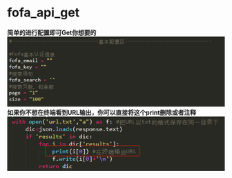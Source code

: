 # fofa_api_get
**简单的进行配置即可Get你想要的**
![markdown](https://github.com/China-Eugene/fofa_api_get/blob/master/config.jpg "config")
**如果你不想在终端看到URL输出，你可以直接将这个print删除或者注释**
![markdown](https://github.com/China-Eugene/fofa_api_get/blob/master/config_save.jpg "config")
